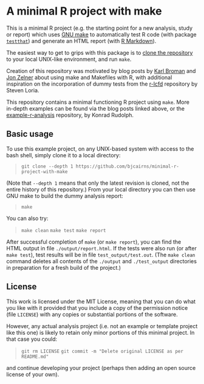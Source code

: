 # A minimal R project with make

This is a minimal R project (e.g. the starting point for a new analysis, study or report) which uses [GNU make](https://www.gnu.org/software/make/) to automatically test R code (with package [`testthat`](https://github.com/hadley/testthat)) and generate an HTML report (with [R Markdown](http://rmarkdown.rstudio.com/)).

The easiest way to get to grips with this package is to [clone the repository](https://help.github.com/articles/cloning-a-repository/#platform-linux) to your local UNIX-like environment, and run `make`.

Creation of this repository was motivated by blog posts by [Karl Broman](http://kbroman.org/minimal_make/) and [Jon Zelner](http://www.jonzelner.net/statistics/make/reproducibility/2016/06/01/makefiles/) about using make and Makefiles with R, with additional inspiration on the incorporation of dummy tests from the [r-lcfd](https://github.com/sloria/r-lcfd) repository by Steven Loria.

This repository contains a minimal functioning R project using `make`. More in-depth examples can be found via the blog posts linked above, or the [example-r-analysis](https://github.com/klmr/example-r-analysis) repository, by Konrad Rudolph.

## Basic usage

To use this example project, on any UNIX-based system with access to the bash shell, simply clone it to a local directory:

>`git clone --depth 1 https://github.com/bjcairns/minimal-r-project-with-make`

(Note that `--depth 1` means that only the latest revision is cloned, not the entire history of this repository.) From your local directory you can then use GNU make to build the dummy analysis report:

>`make`

You can also try:

>`make clean`
>`make test`
>`make report`

After successful completion of `make` (or `make report`), you can find the HTML output in file `./output/report.html`. If the tests were also run (or after `make test`), test results will be in file `test_output/test.out`. (The `make clean` command deletes all contents of the `./output` and `./test_output` directories in preparation for a fresh build of the project.)

## License

This work is licensed under the MIT License, meaning that you can do what you like with it provided that you include a copy of the permission notice (file `LICENSE`) with any copies or substantial portions of the software.

However, any actual analysis project (i.e. not an example or template project like this one) is likely to retain only minor portions of this minimal project. In that case you could:

>`git rm LICENSE`
>`git commit -m "Delete original LICENSE as per README.md"`

and continue developing your project (perhaps then adding an open source license of your own).

